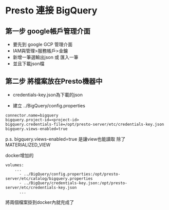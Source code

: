 # Presto 連接 BigQuery

## 第一步 google帳戶管理介面
* 要先到 google GCP 管理介面
* IAM與管理>服務帳戶>金鑰
* 新增一筆選輸出json 或 匯入一筆
* 並且下載json檔


## 第二步 將檔案放在Presto機器中
* credentials-key.json為下載的json

* 建立 ../BigQuery/config.properties 
```
connector.name=bigquery
bigquery.project-id=<project-id>
bigquery.credentials-file=/opt/presto-server/etc/credentials-key.json
bigquery.views-enabled=true
```
p.s. bigquery.views-enabled=true 是讓view也能讀取
除了MATERIALIZED_VIEW

docker增加的
``` 
volumes:
    ...
      - ../BigQuery/config.properties:/opt/presto-server/etc/catalog/bigquery.properties
      - ../BigQuery/credentials-key.json:/opt/presto-server/etc/credentials-key.json  
      ...
```

將兩個檔案掛到docker內就完成了

